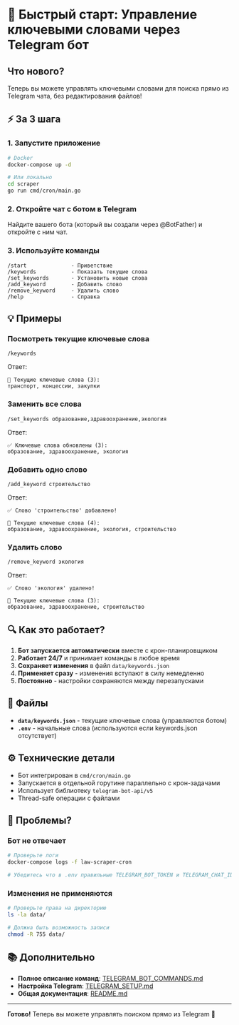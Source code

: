 # 🚀 Быстрый старт: Управление ключевыми словами через Telegram бот

## Что нового?

Теперь вы можете управлять ключевыми словами для поиска прямо из Telegram чата, без редактирования файлов!

## ⚡ За 3 шага

### 1. Запустите приложение

```bash
# Docker
docker-compose up -d

# Или локально
cd scraper
go run cmd/cron/main.go
```

### 2. Откройте чат с ботом в Telegram

Найдите вашего бота (который вы создали через @BotFather) и откройте с ним чат.

### 3. Используйте команды

```
/start              - Приветствие
/keywords           - Показать текущие слова
/set_keywords       - Установить новые слова
/add_keyword        - Добавить слово
/remove_keyword     - Удалить слово
/help               - Справка
```

## 💡 Примеры

### Посмотреть текущие ключевые слова
```
/keywords
```
Ответ:
```
🔑 Текущие ключевые слова (3):
транспорт, концессии, закупки
```

### Заменить все слова
```
/set_keywords образование,здравоохранение,экология
```
Ответ:
```
✅ Ключевые слова обновлены (3):
образование, здравоохранение, экология
```

### Добавить одно слово
```
/add_keyword строительство
```
Ответ:
```
✅ Слово 'строительство' добавлено!

🔑 Текущие ключевые слова (4):
образование, здравоохранение, экология, строительство
```

### Удалить слово
```
/remove_keyword экология
```
Ответ:
```
✅ Слово 'экология' удалено!

🔑 Текущие ключевые слова (3):
образование, здравоохранение, строительство
```

## 🔍 Как это работает?

1. **Бот запускается автоматически** вместе с крон-планировщиком
2. **Работает 24/7** и принимает команды в любое время
3. **Сохраняет изменения** в файл `data/keywords.json`
4. **Применяет сразу** - изменения вступают в силу немедленно
5. **Постоянно** - настройки сохраняются между перезапусками

## 📁 Файлы

- **`data/keywords.json`** - текущие ключевые слова (управляются ботом)
- **`.env`** - начальные слова (используются если keywords.json отсутствует)

## ⚙️ Технические детали

- Бот интегрирован в `cmd/cron/main.go`
- Запускается в отдельной горутине параллельно с крон-задачами
- Использует библиотеку `telegram-bot-api/v5`
- Thread-safe операции с файлами

## 🐛 Проблемы?

### Бот не отвечает
```bash
# Проверьте логи
docker-compose logs -f law-scraper-cron

# Убедитесь что в .env правильные TELEGRAM_BOT_TOKEN и TELEGRAM_CHAT_ID
```

### Изменения не применяются
```bash
# Проверьте права на директорию
ls -la data/

# Должна быть возможность записи
chmod -R 755 data/
```

## 📚 Дополнительно

- **Полное описание команд**: [TELEGRAM_BOT_COMMANDS.md](TELEGRAM_BOT_COMMANDS.md)
- **Настройка Telegram**: [TELEGRAM_SETUP.md](TELEGRAM_SETUP.md)
- **Общая документация**: [README.md](README.md)

---

**Готово!** Теперь вы можете управлять поиском прямо из Telegram 🎉

